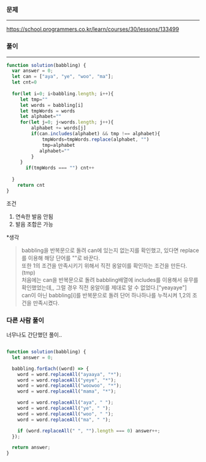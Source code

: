 ### 문제
----
https://school.programmers.co.kr/learn/courses/30/lessons/133499

### 풀이
----
```jsx
function solution(babbling) {
  var answer = 0;
  let can = ["aya", "ye", "woo", "ma"];
  let cnt=0
  
  for(let i=0; i<babbling.length; i++){
     let tmp=""
     let words = babbling[i] 
     let tmpWords = words
     let alphabet=""
     for(let j=0; j<words.length; j++){
         alphabet += words[j]
         if(can.includes(alphabet) && tmp !== alphabet){
             tmpWords=tmpWords.replace(alphabet, "")
             tmp=alphabet
            alphabet=""
         }
     }
       if(tmpWords === "") cnt++
     
  }  
    return cnt
}
```
조건
1. 연속한 발음 안됨
2. 발음 조합은 가능

*생각
> babbling을 반복문으로 돌려 can에 있는지 없는지를 확인했고, 있다면 replace를 이용해 해당 단어를 ""로 바꾼다.  
> 또한 1의 조건을 만족시키기 위해서 직전 옹알이를 확인하는 조건을 만든다.(tmp)   
> 처음에는 can을 반복문으로 돌려 babbling배열에 includes를 이용해서 유무를 확인했었는데,, 그럴 경우 직전 옹알이를 제대로 알 수 없었다.["yeayaye"]    
> can이 아닌 babbling[i]를 반복문으로 돌려 단어 하나하나를 누적시켜 1,2의 조건을 만족시켰다.

### 다른 사람 풀이
너무나도 간단했던 풀이.. 
```jsx

function solution(babbling) {
  let answer = 0;

  babbling.forEach((word) => {
    word = word.replaceAll("ayaaya", "*");
    word = word.replaceAll("yeye", "*");
    word = word.replaceAll("woowoo", "*");
    word = word.replaceAll("mama", "*");

    word = word.replaceAll("aya", " ");
    word = word.replaceAll("ye", " ");
    word = word.replaceAll("woo", " ");
    word = word.replaceAll("ma", " ");

    if (word.replaceAll(" ", "").length === 0) answer++;
  });

  return answer;
}
```
